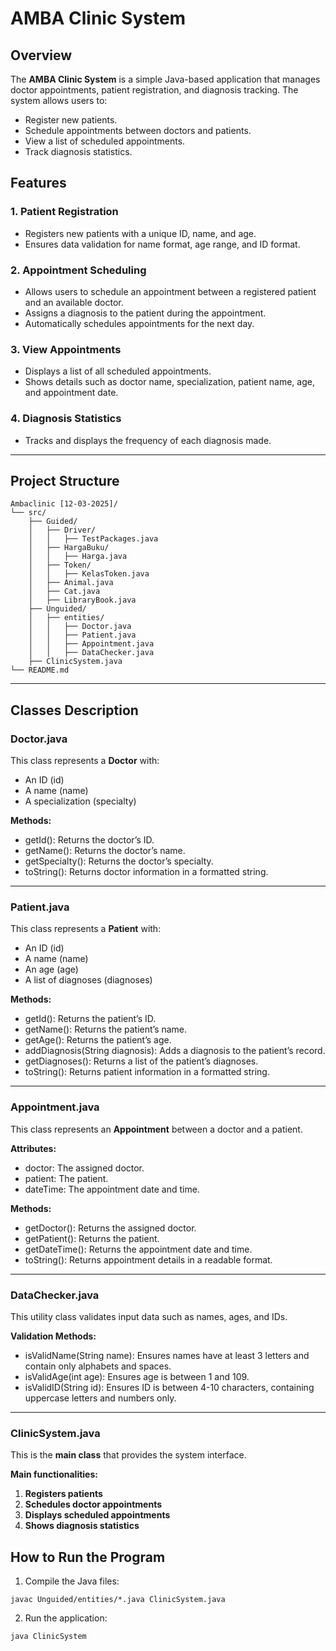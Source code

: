 # AMBA Clinic System

## Overview
The **AMBA Clinic System** is a simple Java-based application that manages doctor appointments, patient registration, and diagnosis tracking. The system allows users to:
- Register new patients.
- Schedule appointments between doctors and patients.
- View a list of scheduled appointments.
- Track diagnosis statistics.

## Features
### 1. Patient Registration  
- Registers new patients with a unique ID, name, and age.
- Ensures data validation for name format, age range, and ID format.

### 2. Appointment Scheduling  
- Allows users to schedule an appointment between a registered patient and an available doctor.
- Assigns a diagnosis to the patient during the appointment.
- Automatically schedules appointments for the next day.

### 3. View Appointments  
- Displays a list of all scheduled appointments.
- Shows details such as doctor name, specialization, patient name, age, and appointment date.

### 4. Diagnosis Statistics  
- Tracks and displays the frequency of each diagnosis made.

---

## Project Structure

```
Ambaclinic [12-03-2025]/
└── src/
    ├── Guided/
    │   ├── Driver/
    │   │   ├── TestPackages.java
    │   ├── HargaBuku/
    │   │   ├── Harga.java
    │   ├── Token/
    │   │   ├── KelasToken.java
    │   ├── Animal.java
    │   ├── Cat.java
    │   ├── LibraryBook.java
    ├── Unguided/
    │   ├── entities/
    │   │   ├── Doctor.java
    │   │   ├── Patient.java
    │   │   ├── Appointment.java
    │   │   ├── DataChecker.java
    ├── ClinicSystem.java
└── README.md
```

---

## Classes Description

### Doctor.java
This class represents a **Doctor** with:
- An ID (id)
- A name (name)
- A specialization (specialty)

**Methods:**
- getId(): Returns the doctor’s ID.
- getName(): Returns the doctor’s name.
- getSpecialty(): Returns the doctor’s specialty.
- toString(): Returns doctor information in a formatted string.

---

### Patient.java
This class represents a **Patient** with:
- An ID (id)
- A name (name)
- An age (age)
- A list of diagnoses (diagnoses)

**Methods:**
- getId(): Returns the patient’s ID.
- getName(): Returns the patient’s name.
- getAge(): Returns the patient’s age.
- addDiagnosis(String diagnosis): Adds a diagnosis to the patient’s record.
- getDiagnoses(): Returns a list of the patient’s diagnoses.
- toString(): Returns patient information in a formatted string.

---

### Appointment.java
This class represents an **Appointment** between a doctor and a patient.

**Attributes:**
- doctor: The assigned doctor.
- patient: The patient.
- dateTime: The appointment date and time.

**Methods:**
- getDoctor(): Returns the assigned doctor.
- getPatient(): Returns the patient.
- getDateTime(): Returns the appointment date and time.
- toString(): Returns appointment details in a readable format.

---

### DataChecker.java
This utility class validates input data such as names, ages, and IDs.

**Validation Methods:**
- isValidName(String name): Ensures names have at least 3 letters and contain only alphabets and spaces.
- isValidAge(int age): Ensures age is between 1 and 109.
- isValidID(String id): Ensures ID is between 4-10 characters, containing uppercase letters and numbers only.

---

### ClinicSystem.java
This is the **main class** that provides the system interface.

**Main functionalities:**
1. **Registers patients**
2. **Schedules doctor appointments**
3. **Displays scheduled appointments**
4. **Shows diagnosis statistics**


## How to Run the Program
1. Compile the Java files:
```nginx
javac Unguided/entities/*.java ClinicSystem.java
```
   
2. Run the application:
```nginx
java ClinicSystem
```

